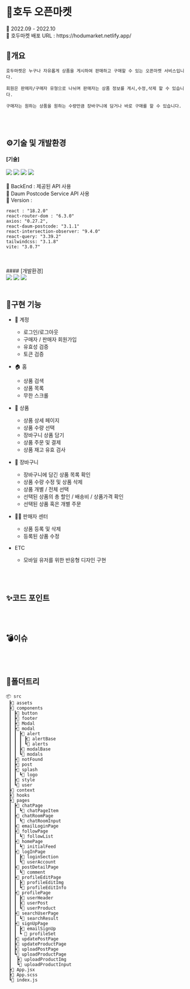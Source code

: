 <h1>💚호두 오픈마켓</h1>
📌 2022.09 - 2022.10
<br>
📌 호두마켓 배포 URL : https://hodumarket.netlify.app/

<h2>📄개요</h2>

```
호두마켓은 누구나 자유롭게 상품을 게시하여 판매하고 구매할 수 있는 오픈마켓 서비스입니다.

회원은 판매자/구매자 유형으로 나뉘며 판매자는 상품 정보를 게시,수정,삭제 할 수 있습니다.

구매자는 원하는 상품을 원하는 수량만큼 장바구니에 담거나 바로 구매를 할 수 있습니다.
```

</br>
<br>
<h2>⚙기술 및 개발환경</h2>

#### [기술]

<div align=left>
<img src="https://img.shields.io/badge/Vite-%23646CFF?style=for-the-badge&logo=vite&logoColor=white">
<img src="https://img.shields.io/badge/React-61DAFB?style=for-the-badge&logo=React&logoColor=black">
<img src="https://img.shields.io/badge/-React Query-%23FF4154?style=for-the-badge&logo=react query&logoColor=white">
<img src="https://img.shields.io/badge/Tailwind-%2306B6D4?style=for-the-badge&logo=tailwind css&logoColor=white">
</div>
</br>
📌 BackEnd : 제공된 API 사용
<br/>
📌 Daum Postcode Service API 사용
<br/>
📌 Version :

```
react : "18.2.0"
react-router-dom : "6.3.0"
axios: "0.27.2",
react-daum-postcode: "3.1.1"
react-intersection-observer: "9.4.0"
react-query: "3.39.2"
tailwindcss: "3.1.8"
vite: "3.0.7"
```

</br>

<br>
#### [개발환경]

<div align=left>
<img src="https://img.shields.io/badge/Git-F05032?style=for-the-badge&logo=Git&logoColor=white">
<img src="https://img.shields.io/badge/GitHub-181717?style=for-the-badge&logo=GitHub&logoColor=white">
<img src="https://img.shields.io/badge/Figma-F24E1E?style=for-the-badge&logo=Figma&logoColor=white">
</div>

<br>
<h2>🎨구현 기능</h2>

- 🔐 계정

  - 로그인/로그아웃
  - 구매자 / 판매자 회원가입
  - 유효성 검증
  - 토큰 검증

- 🏠 홈

  - 상품 검색
  - 상품 목록
  - 무한 스크롤

- 🎁 상품

  - 상품 상세 페이지
  - 상품 수량 선택
  - 장바구니 상품 담기
  - 상품 주문 및 결제
  - 상품 재고 유효 검사

- 🛒 장바구니

  - 장바구니에 담긴 상품 목록 확인
  - 상품 수량 수정 및 상품 삭제
  - 상품 개별 / 전체 선택
  - 선택된 상품의 총 할인 / 배송비 / 상품가격 확인
  - 선택된 상품 혹은 개별 주문

- 👨‍🌾 판매자 센터

  - 상품 등록 및 삭제
  - 등록된 상품 수정

- ETC
  - 모바일 유저를 위한 반응형 디자인 구현

</br>
<br>
<h2>✨코드 포인트</h2>
</br>
<br>
<h2>💣이슈</h2>
</br>
<br>
<h2>📂폴더트리</h2>

```
📦 src
 ┣📂 assets
 ┣📂 components
 ┃ ┣📂 button
 ┃ ┣📂 footer
 ┃ ┣📂 Modal
 ┃ ┣📂 modal
 ┃ ┃ ┣📂 alert
 ┃ ┃ ┃ ┣📂 alertBase
 ┃ ┃ ┃ ┗📂 alerts
 ┃ ┃ ┣📂 modalBase
 ┃ ┃ ┗📂 modals
 ┃ ┣📂 notFound
 ┃ ┣📂 post
 ┃ ┣📂 splash
 ┃ ┃ ┗📂 logo
 ┃ ┣📂 style
 ┃ ┗📂 user
 ┣📂 context
 ┣📂 hooks
 ┣📂 pages
 ┃ ┣📂 chatPage
 ┃ ┃ ┗📂 chatPageItem
 ┃ ┣📂 chatRoomPage
 ┃ ┃ ┗📂 chatRoomInput
 ┃ ┣📂 emailLoginPage
 ┃ ┣📂 followPage
 ┃ ┃ ┗📂 followList
 ┃ ┣📂 homePage
 ┃ ┃ ┗📂 initialFeed
 ┃ ┣📂 logInPage
 ┃ ┃ ┣📂 loginSection
 ┃ ┃ ┗📂 userAccount
 ┃ ┣📂 postDetailPage
 ┃ ┃ ┗📂 comment
 ┃ ┣📂 profileEditPage
 ┃ ┃ ┣📂 profileEditImg
 ┃ ┃ ┗📂 profileEditInfo
 ┃ ┣📂 profilePage
 ┃ ┃ ┣📂 userHeader
 ┃ ┃ ┣📂 userPost
 ┃ ┃ ┗📂 userProduct
 ┃ ┣📂 searchUserPage
 ┃ ┃ ┗📂 searchResult
 ┃ ┣📂 signUpPage
 ┃ ┃ ┣📂 emailSignUp
 ┃ ┃ ┗ 📂 profileSet
 ┃ ┣📂 updatePostPage
 ┃ ┣📂 updateProductPage
 ┃ ┣📂 uploadPostPage
 ┃ ┗📂 uploadProductPage
 ┃  ┣📂 uploadProductImg
 ┃  ┗📂 uploadProductInput
 ┣📜 App.jsx
 ┣📜 App.scss
 ┗📜 index.js
```

</br>
